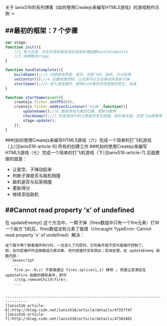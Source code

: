 关于 lanix516的系列博客《如何使用Createjs来编写HTML5游戏》的游戏制作示例
＝

##最初的框架：7 个步骤
-
```Javascript
var stage;
function init(){
    //1.导入资源，并在资源加载完成后调用处理函数handleComplete  
    //2.创建舞台stage
}

function handleComplete(){
    buildGame();//3.创建游戏界面，星空，玩家飞机，敌机，计分版等
    setContorl();//4.设置按键控制，让玩家可以左右移动并发射子弹
    startGame();//5.进入游戏循环，使用tick事件实现游戏的变化，发展
}

function startGame(event){
    createjs.Ticker.setFPS(60);
    createjs.Ticker.addEventListener('tick',function(){
        updateGame();//6.更新游戏元素的位置，更新分数等
        checkGame();//7.检查游戏中的元素是否发生碰撞，敌机被击落，还是飞出屏幕等等
        stage.update();
    });
}
```

###[如何使用Createjs来编写HTML5游戏（六）完成一个简单的打飞机游戏（上）][lanix516-article-6]
所有的创建工作
###[如何使用Createjs来编写HTML5游戏（七）完成一个简单的打飞机游戏（下）][lanix516-article-7]
后面要做的就是：
* 让星空、子弹动起来
* 判断子弹是否与敌机相撞
* 敌机是否与玩家相撞
* 更新得分
* 继续添加敌机

##Cannot read property 'x' of undefined
-
在 updateEnemy() 这个方法中，一颗子弹（fires数组中只有一个fire元素）打中一个敌方飞机后，fires数组没有元素了报错（Uncaught TypeError: Cannot read property 'x' of undefined）解决：
```
这个属于两个嵌套循环执行时，一旦进入了内层时，它的条件就不受外面循环控制了。
即，在内层循环时去掉数组元素对象，但内部循环没有跳出；具体处理，在 updateEnemy 函数内部：
```Javascript
   ...
    fire.y= -0;// 不直接通过 fires.splice(i,1) 移除 ; 而是让其满足在 updateFire 函数的移除条件，即可
    //stg.removeChild(fire);
    ...
```
```

--------------------------------------------------------------------------------
[lanix516-article-6]:http://blog.csdn.net/lanix516/article/details/47357747
[lanix516-article-7]:http://blog.csdn.net/lanix516/article/details/47382401
